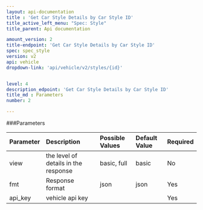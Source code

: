 ```yaml
---
layout: api-documentation
title : 'Get Car Style Details by Car Style ID'
title_active_left_menu: "Spec: Style"
title_parent: Api documentation

amount_version: 2
title-endpoint: 'Get Car Style Details by Car Style ID'
spec: spec_style
version: v2
api: vehicle
dropdown-link: 'api/vehicle/v2/styles/{id}'


level: 4
description_edpoint: 'Get Car Style Details by Car Style ID'
title_md : Parameters
number: 2

---
```


###Parameters

| Parameter  | Description                           | Possible Values   | Default Value | Required |
|:-----------|:--------------------------------------|:----------------- |:------------- |:-------- |
| view       | the level of details in the response  | basic, full		 | basic         | No       |
| fmt        | Response format                       | json              | json          | Yes      |
| api_key    | vehicle api key                       |                   |               | Yes      |
